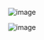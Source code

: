 ![image](https://github.com/user-attachments/assets/f17937fa-883c-4ed5-90f0-214735669c21)

![image](https://github.com/user-attachments/assets/c44e3cf3-4113-4dbe-8d8e-79030d813608)
